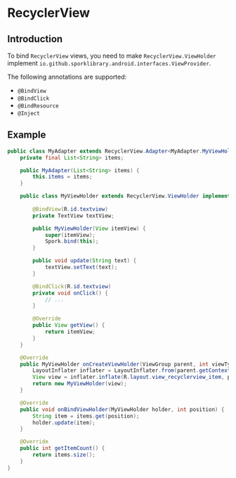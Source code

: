 # RecyclerView

## Introduction

To bind `RecyclerView` views, you need to make `RecyclerView.ViewHolder` implement `io.github.sporklibrary.android.interfaces.ViewProvider`.

The following annotations are supported:

 - `@BindView`
 - `@BindClick`
 - `@BindResource`
 - `@Inject`

## Example

```java
public class MyAdapter extends RecyclerView.Adapter<MyAdapter.MyViewHolder> {
	private final List<String> items;

	public MyAdapter(List<String> items) {
		this.items = items;
	}

	public class MyViewHolder extends RecyclerView.ViewHolder implements ViewProvider {
		
		@BindView(R.id.textview)
		private TextView textView;

		public MyViewHolder(View itemView) {
			super(itemView);
			Spork.bind(this);
		}

		public void update(String text) {
			textView.setText(text);
		}

		@BindClick(R.id.textview)
		private void onClick() {
			// ...
		}

		@Override
		public View getView() {
			return itemView;
		}
	}

	@Override
	public MyViewHolder onCreateViewHolder(ViewGroup parent, int viewType) {
		LayoutInflater inflater = LayoutInflater.from(parent.getContext());
		View view = inflater.inflate(R.layout.view_recyclerview_item, parent, false);
		return new MyViewHolder(view);
	}

	@Override
	public void onBindViewHolder(MyViewHolder holder, int position) {
		String item = items.get(position);
		holder.update(item);
	}

	@Override
	public int getItemCount() {
		return items.size();
	}
}
```